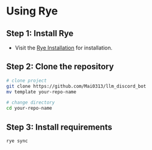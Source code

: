 # Using Rye

## Step 1: Install Rye

- Visit the [Rye Installation](https://rye.astral.sh/guide/installation/) for installation.

## Step 2: Clone the repository

```bash
# clone project
git clone https://github.com/Mai0313/llm_discord_bot
mv template your-repo-name

# change directory
cd your-repo-name
```

## Step 3: Install requirements

```bash
rye sync
```
